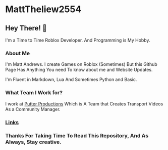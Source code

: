# MattTheliew2554
## Hey There! 👋

I'm a Time to Time Roblox Developer. And Programming is My Hobby.

### About Me

I'm Matt Andrews. I create Games on Roblox (Sometimes) But this Github Page Has Anything You need To know about me and Website Updates.

I'm Fluent in Markdown, Lua And Sometimes Python and Basic.

### What Team I Work for?

I work at [Putter Productions](https://discord.gg/proputterplayz) Which is A Team that Creates Transport Videos As a Community Manager.

### [Links](https://matttheliew2554.github.io/Web-Links/)

### Thanks For Taking Time To Read This Repository, And As Always, Stay creative.
